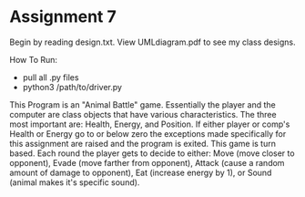 # Assignment 7

Begin by reading design.txt. View UMLdiagram.pdf to see my class designs. 

How To Run:
- pull all .py files
- python3 /path/to/driver.py

This Program is an "Animal Battle" game. Essentially the player and the computer are
class objects that have various characteristics. The three most important are:
Health, Energy, and Position. If either player or comp's Health or Energy go to
or below zero the exceptions made specifically for this assignment are raised and
the program is exited. This game is turn based. Each round the player gets to decide
to either: Move (move closer to opponent), Evade (move farther from opponent), 
Attack (cause a random amount of damage to opponent), Eat (increase energy by 1),
or Sound (animal makes it's specific sound).
